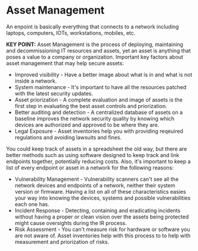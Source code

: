 # Asset Management
An enpoint is basically everything that connects to a network including laptops, computers, IOTs, workstations, mobiles, etc.

**KEY POINT:** Asset Management is the process of deploying, maintaining and decommissioning IT resources and assets, yet an asset is anything that poses a value to a company or organization. Important key factors about asset management that may help secure assets:
- Improved visibility - Have a better image about what is in and what is not inside a network.
- System maintenance - It's important to have all the resources patched with the latest security updates.
- Asset priorization - A complete evaluation and image of assets is the first step in evaluating the best asset controls and priorization.
- Better auditing and detection - A centralized database of assets on a baseline improves the network security quality by knowing which devices are authorized and approved to be where they are.
- Legal Exposure - Asset inventories help you with providing reqeuired regulations and avoiding lawsuits and fines.

You could keep track of assets in a spreadsheet the old way, but there are better methods such as using software designed to keep track and link endpoints together, potentially reducing costs. Also, it's important to keep a list of every endpoint or asset in a network for the following reasons:
- Vulnerability Management - Vulnerability scanners can't see all the network devices and endpoints of a network, neither their system version or firmware. Having a list on all of these characteristics easies your way into knowing the devices, systems and possible vulnerabilities each one has.
- Incident Response - Detecting, containing and eradicating incidents without having a proper or clean vision over the assets being protected might cause oversights during the IR process.
- Risk Assessment - You can't measure risk for hardware or software you are not aware of. Asset inventories help with this process to to help with measurement and priorization of risks.